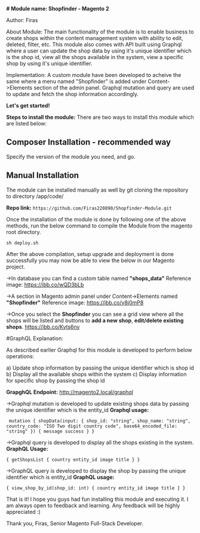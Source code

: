 **# Module name: Shopfinder - Magento 2**

Author: Firas

About Module:
The main functionality of the module is to enable business to create shops within the content management system with ability to edit, deleted, filter, etc.
This module also comes with API built using Graphql where a user can update the shop data by using it's unique identifier which is the shop id, view all the shops available in the system, view a specific shop by using it's unique identifier.

Implementation:
A custom module have been developed to acheive the same where a menu named "Shopfinder" is added under Content->Elements section of the admin panel.
Graphql mutation and query are used to update and fetch the shop information accordingly.

**Let's get started!**

**Steps to install the module:**
There are two ways to install this module which are listed below:

## Composer Installation - recommended way

Specify the version of the module you need, and go.

## Manual Installation

The module can be installed manually as well by git cloning the repository to directory /app/code/

**Repo link:** `https://github.com/Firas220890/Shopfinder-Module.git`

Once the installation of the module is done by following one of the above methods, run the below command to compile the Module from the magento root directory.

`sh deploy.sh`

After the above compilation, setup upgrade and deployment is done successfully you may now be able to view the below in our Magento project. 

->In database you can find a custom table named **"shops_data"**
Reference image: https://ibb.co/wQD3bLb

->A section in Magento admin panel under Content->Elements named **"Shopfinder"**
Reference image: https://ibb.co/y8j0mP8

->Once you select the **Shopfinder** you can see a grid view where all the shops will be listed and buttons to **add a new shop**, **edit/delete existing shops**.
https://ibb.co/Kyts6ny

#GraphQL Explanation:

As described earlier Graphql for this module is developed to perform below operations:

a) Update shop information by passing the unique identifier which is shop id
b) Display all the available shops within the system
c) Display information for specific shop by passing the shop id

**GrapghQL Endpoint:** http://magento2.local/graphql 

->Graphql mutation is developed to update existing shops data by passing the unique identifier which is the entity_id
**Graphql usage:**

  ` mutation {
    shopData(input: {
      shop_id: "string",
      shop_name: "string",
      country_code: "ISO Two digit country code",
      base64_encoded_file: "string"
      }) {
     message
     success
    }
  }`

->Graphql query is developed to display all the shops existing in the system. 
**GraphQL Usage:**

  `{
    getShopsList {
      country
      entity_id
      image
      title
    }
  }`

->GraphQL query is developed to display the shop by passing the unique identifier which is entity_id
**GraphQL usage:**

  `{
    view_shop_by_id(shop_id: int) {
      country
      entity_id
      image
      title
    }
  }`

That is it! I hope you guys had fun installing this module and executing it. I am always open to feedback and learning. Any feedback will be highly appreciated :)

Thank you,
Firas,
Senior Magento Full-Stack Developer.
